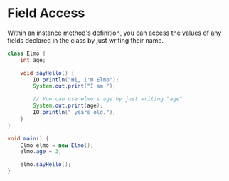 # Field Access

Within an instance method's definition, you can access the values
of any fields declared in the class by just writing their name.

```java
class Elmo {
    int age;

    void sayHello() {
        IO.println("Hi, I'm Elmo");
        System.out.print("I am ");

        // You can use elmo's age by just writing "age"
        System.out.print(age);
        IO.println(" years old.");
    }
}

void main() {
    Elmo elmo = new Elmo();
    elmo.age = 3;

    elmo.sayHello();
}
```